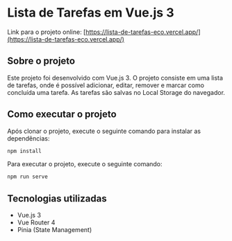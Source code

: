 # Lista de Tarefas em Vue.js 3

Link para o projeto online: [https://lista-de-tarefas-eco.vercel.app/](https://lista-de-tarefas-eco.vercel.app/)

## Sobre o projeto

Este projeto foi desenvolvido com Vue.js 3. O projeto consiste em uma lista de tarefas, onde é possível adicionar, editar, remover e marcar como concluída uma tarefa. As tarefas são salvas no Local Storage do navegador.

## Como executar o projeto
Após clonar o projeto, execute o seguinte comando para instalar as dependências:

```bash
npm install
```

Para executar o projeto, execute o seguinte comando:

```bash
npm run serve
```

## Tecnologias utilizadas
- Vue.js 3
- Vue Router 4
- Pinia (State Management)